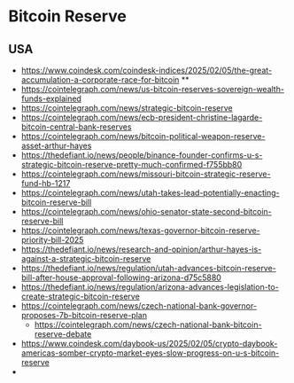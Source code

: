 # Bitcoin Reserve

## USA
- https://www.coindesk.com/coindesk-indices/2025/02/05/the-great-accumulation-a-corporate-race-for-bitcoin **
- https://cointelegraph.com/news/us-bitcoin-reserves-sovereign-wealth-funds-explained
- https://cointelegraph.com/news/strategic-bitcoin-reserve
- https://cointelegraph.com/news/ecb-president-christine-lagarde-bitcoin-central-bank-reserves
- https://cointelegraph.com/news/bitcoin-political-weapon-reserve-asset-arthur-hayes
- https://thedefiant.io/news/people/binance-founder-confirms-u-s-strategic-bitcoin-reserve-pretty-much-confirmed-f755bb80
- https://cointelegraph.com/news/missouri-bitcoin-strategic-reserve-fund-hb-1217
- https://cointelegraph.com/news/utah-takes-lead-potentially-enacting-bitcoin-reserve-bill
- https://cointelegraph.com/news/ohio-senator-state-second-bitcoin-reserve-bill
- https://cointelegraph.com/news/texas-governor-bitcoin-reserve-priority-bill-2025
- https://thedefiant.io/news/research-and-opinion/arthur-hayes-is-against-a-strategic-bitcoin-reserve
- https://thedefiant.io/news/regulation/utah-advances-bitcoin-reserve-bill-after-house-approval-following-arizona-d75c5880
- https://thedefiant.io/news/regulation/arizona-advances-legislation-to-create-strategic-bitcoin-reserve
- https://cointelegraph.com/news/czech-national-bank-governor-proposes-7b-bitcoin-reserve-plan
  - https://cointelegraph.com/news/czech-national-bank-bitcoin-reserve-debate
- https://www.coindesk.com/daybook-us/2025/02/05/crypto-daybook-americas-somber-crypto-market-eyes-slow-progress-on-u-s-bitcoin-reserve
- 
